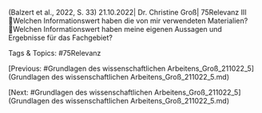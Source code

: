 (Balzert et al., 2022, S. 33)
21.10.2022| Dr. Christine Groß| 75Relevanz III
Welchen Informationswert haben die von mir verwendeten Materialien?
Welchen Informationswert haben meine eigenen Aussagen und Ergebnisse für 
das Fachgebiet?

   Tags & Topics:
   #75Relevanz

[Previous: #Grundlagen des wissenschaftlichen Arbeitens_Groß_211022_5](Grundlagen des wissenschaftlichen Arbeitens_Groß_211022_5.md)

[Next: #Grundlagen des wissenschaftlichen Arbeitens_Groß_211022_5](Grundlagen des wissenschaftlichen Arbeitens_Groß_211022_5.md)